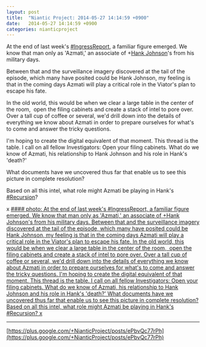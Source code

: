 ```yaml
---
layout: post
title:  "Niantic Project: 2014-05-27 14:14:59 +0900"
date:   2014-05-27 14:14:59 +0900
categories: nianticproject
---
```

At the end of last week's [#IngressReport](https://plus.google.com/s/%23IngressReport ""), a familiar figure emerged. We know that man only as 'Azmati,' an associate of +[Hank Johnson](https://plus.google.com/117792105926525258257 "")'s from his military days.

Between that and the surveillance imagery discovered at the tail of the episode, which many have posited could be Hank Johnson, my feeling is that in the coming days Azmati will play a critical role in the Viator's plan to escape his fate.

In the old world, this would be when we clear a large table in the center of the room,  open the filing cabinets and create a stack of intel to pore over. Over a tall cup of coffee or several, we'd drill down into the details of everything we know about Azmati in order to prepare ourselves for what's to come and answer the tricky questions.

I'm hoping to create the digital equivalent of that moment. This thread is the table. I call on all fellow Investigators: Open your filing cabinets. What do we know of Azmati, his relationship to Hank Johnson and his role in Hank's 'death?'

What documents have we uncovered thus far that enable us to see this picture in complete resolution?

Based on all this intel, what role might Azmati be playing in Hank's [#Recursion](https://plus.google.com/s/%23Recursion "")?

x
[#### photo: At the end of last week's #IngressReport, a familiar figure emerged. We know that man only as 'Azmati,' an associate of +Hank Johnson's from his military days.
Between that and the surveillance imagery discovered at the tail of the episode, which many have posited could be Hank Johnson, my feeling is that in the coming days Azmati will play a critical role in the Viator's plan to escape his fate.
In the old world, this would be when we clear a large table in the center of the room,  open the filing cabinets and create a stack of intel to pore over. Over a tall cup of coffee or several, we'd drill down into the details of everything we know about Azmati in order to prepare ourselves for what's to come and answer the tricky questions.
I'm hoping to create the digital equivalent of that moment. This thread is the table. I call on all fellow Investigators: Open your filing cabinets. What do we know of Azmati, his relationship to Hank Johnson and his role in Hank's 'death?'
What documents have we uncovered thus far that enable us to see this picture in complete resolution?
Based on all this intel, what role might Azmati be playing in Hank's #Recursion?
x](https://lh3.googleusercontent.com/-ze9y6e5sqsg/U4QfMOcXrtI/AAAAAAAAaOg/h3AC2dckp_o/Deadline.png "")
- - -
[https://plus.google.com/+NianticProject/posts/ePbvQc77rPh](https://plus.google.com/+NianticProject/posts/ePbvQc77rPh)
